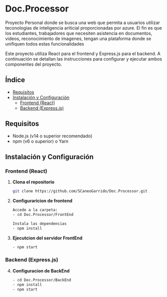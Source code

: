 # Doc.Processor
Proyecto Personal donde se busca una web que permita a usuarios utilizar teconologias de inteligencia ariticial proporcionadas por azure. El fin es que los estudiantes, trabajadores que necesiten asistencia en documentos, videos, reconocimiento de imagenes, tengan una plataforma donde se unifiquen todos estas funcionalidades

Este proyecto utiliza React para el frontend y Express.js para el backend. A continuación se detallan las instrucciones para configurar y ejecutar ambos componentes del proyecto.

## Índice

- [Requisitos](#requisitos)
- [Instalación y Configuración](#instalación-y-configuración)
  - [Frontend (React)](#frontend-react)
  - [Backend (Express.js)](#backend-expressjs)
    
## Requisitos

- Node.js (v14 o superior recomendado)
- npm (v6 o superior) o Yarn

## Instalación y Configuración

### Frontend (React)

1. **Clona el repositorio**

   ```bash
   git clone https://github.com/SCaneoGarrido/Doc.Processor.git

2. **Configuraricion de frontend**
    ```bash
    Accede a la carpeta:
    - cd Doc.Processor/FrontEnd

    Instala las dependencias
    - npm install  

3. **Ejecutcion del servidor FrontEnd**
    ```bash
    - npm start 

### Backend (Express.js)

4. **Configuracion de BackEnd**
    ```bash
    - cd Doc.Processor/BackEnd
    - npm install 
    - npm start




